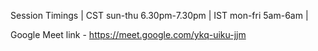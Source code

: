 

Session Timings 
| CST sun-thu  6.30pm-7.30pm 
| IST mon-fri  5am-6am |

Google Meet link - https://meet.google.com/ykq-uiku-jjm
